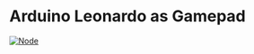 # Arduino Leonardo as Gamepad


[![Node](https://img.shields.io/badge/node-22-blue?style=for-the-badge&logo=Node.js)](https://nodejs.org)

